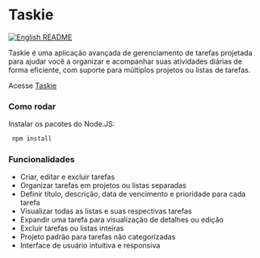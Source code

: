 # Taskie

[![English README](https://img.shields.io/badge/English%20README-blue)](README.md)

Taskie é uma aplicação avançada de gerenciamento de tarefas projetada para ajudar você a organizar e acompanhar suas atividades diárias de forma eficiente, com suporte para múltiplos projetos ou listas de tarefas.

Acesse [Taskie](https://darlison-calm.github.io/taskie/)

### Como rodar
Instalar os pacotes do Node.JS:
```markdown
 npm install
 ```

### Funcionalidades
- Criar, editar e excluir tarefas
- Organizar tarefas em projetos ou listas separadas
- Definir título, descrição, data de vencimento e  prioridade para cada tarefa
- Visualizar todas as listas e suas respectivas tarefas
- Expandir uma tarefa para visualização de detalhes ou edição
- Excluir tarefas ou listas inteiras
- Projeto padrão para tarefas não categorizadas
- Interface de usuário intuitiva e responsiva


